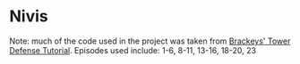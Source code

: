 # Nivis

Note: much of the code used in the project was taken from [Brackeys' Tower Defense Tutorial](https://www.youtube.com/playlist?list=PLPV2KyIb3jR4u5jX8za5iU1cqnQPmbzG0). Episodes used include: 1-6, 8-11, 13-16, 18-20, 23